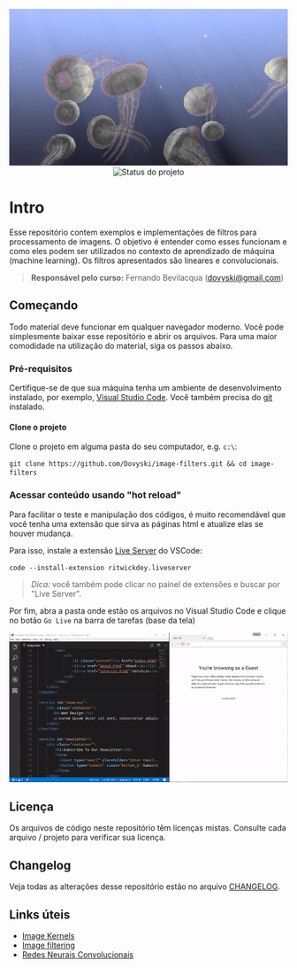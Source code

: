 <p align="center">
    <img width="800" src=".github/logo.png" title="Processamento de imagens"><br />
    <img src="https://img.shields.io/maintenance/yes/2021?style=for-the-badge" title="Status do projeto">
</p>

# Intro

Esse repositório contem exemplos e implementações de filtros para processamento de imagens. O objetivo é entender como esses funcionam e como eles podem ser utilizados no contexto de aprendizado de máquina (machine learning). Os filtros apresentados são lineares e convolucionais.

> **Responsável pelo curso:** Fernando Bevilacqua  ([dovyski@gmail.com](mailto:dovyski@gmail.com))

## Começando

Todo material deve funcionar em qualquer navegador moderno. Você pode simplesmente baixar esse repositório e abrir os arquivos. Para uma maior comodidade na utilização do material, siga os passos abaixo.

### Pré-requisitos

Certifique-se de que sua máquina tenha um ambiente de desenvolvimento instalado, por exemplo, [Visual Studio Code](https://code.visualstudio.com). Você também precisa do [git](https://gitforwindows.org/) instalado.

#### Clone o projeto

Clone o projeto em alguma pasta do seu computador, e.g. `c:\`:

```
git clone https://github.com/Dovyski/image-filters.git && cd image-filters
```

### Acessar conteúdo usando "hot reload"

Para facilitar o teste e manipulação dos códigos, é muito recomendável que você tenha uma extensão que sirva as páginas html e atualize elas se houver mudança.

Para isso, instale a extensão [Live Server](https://marketplace.visualstudio.com/items?itemName=ritwickdey.LiveServer) do VSCode:

```
code --install-extension ritwickdey.liveserver
```
> *Dica:* você também pode clicar no painel de extensões e buscar por "Live Server".

Por fim, abra a pasta onde estão os arquivos no Visual Studio Code e clique no botão `Go Live` na barra de tarefas (base da tela)

![Gif showing how the Go Live button in the taskbar](.github/vscode-live-server-animated-demo.gif)

## Licença

Os arquivos de código neste repositório têm licenças mistas. Consulte cada arquivo / projeto para verificar sua licença.

## Changelog

Veja todas as alterações desse repositório estão no arquivo [CHANGELOG](CHANGELOG.md).

## Links úteis

* [Image Kernels](https://setosa.io/ev/image-kernels/)
* [Image filtering](https://ai.stanford.edu/~syyeung/cvweb/tutorial1.html)
* [Redes Neurais Convolucionais](https://www.analyticsvidhya.com/blog/2018/12/guide-convolutional-neural-network-cnn/)